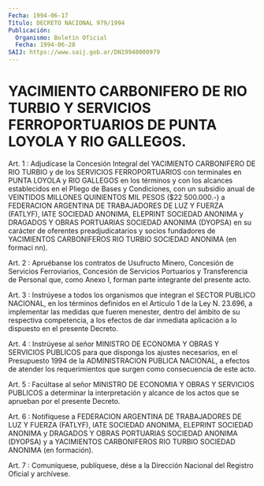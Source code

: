 ```yaml
---
Fecha: 1994-06-17
Título: DECRETO NACIONAL 979/1994
Publicación:
  Organismo: Boletín Oficial
  Fecha: 1994-06-28
SAIJ: https://www.saij.gob.ar/DN19940000979
---
```

# YACIMIENTO CARBONIFERO DE RIO TURBIO Y SERVICIOS FERROPORTUARIOS DE PUNTA LOYOLA Y RIO GALLEGOS.

<a id="1"></a>
Art.  1  :  Adjudícase  la  Concesión  Integral del YACIMIENTO CARBONIFERO  DE RIO TURBIO y de los SERVICIOS  FERROPORTUARIOS  con terminales en  PUNTA  LOYOLA  y  RIO GALLEGOS en los términos y con los alcances establecidos en el Pliego  de Bases y Condiciones, con un subsidio anual de VEINTIDOS MILLONES QUINIENTOS  MIL PESOS  ($22 500.000.-) a FEDERACION ARGENTINA DE TRABAJADORES DE  LUZ  Y FUERZA (FATLYF),  IATE  SOCIEDAD  ANONIMA,  ELEPRINT  SOCIEDAD  ANONIMA  y DRAGADOS  Y  OBRAS  PORTUARIAS  SOCIEDAD  ANONIMA  (DYOPSA)  en  su carácter  de  oferentes  preadjudicatarios  y  socios fundadores de YACIMIENTOS  CARBONIFEROS RIO TURBIO SOCIEDAD ANONIMA  (en  formaci nn).

<a id="2"></a>
Art.  2  :  Apruébanse  los  contratos  de  Usufructo Minero, Concesión    de  Servicios  Ferroviarios,  Concesión  de  Servicios Portuarios y Transferencia  de  Personal  que, como Anexo I, forman parte integrante del presente acto.

<a id="3"></a>
Art.  3  :  Instrúyese  a todos los organismos que integran el SECTOR PUBLICO NACIONAL, en los  términos  definidos en el Artículo 1  de  la  Ley  N.  23.696,  a implementar las medidas  que  fueren menester, dentro del ámbito de  su  respectiva  competencia,  a los efectos  de  dar inmediata aplicación a lo dispuesto en el presente Decreto.

<a id="4"></a>
Art.  4  :  Instrúyese al señor MINISTRO DE ECONOMIA Y OBRAS Y SERVICIOS PUBLICOS  para que disponga los ajustes necesarios, en el Presupuesto 1994 de la  ADMINISTRACION  PUBLICA NACIONAL, a efectos de atender los requerimientos que surgen  como consecuencia de este acto.

<a id="5"></a>
Art.  5  :  Facúltase  al señor MINISTRO DE ECONOMIA Y OBRAS Y SERVICIOS PUBLICOS a determinar  la interpretación y alcance de los actos que se aprueban por el presente Decreto.

<a id="6"></a>
Art. 6 : Notifíquese a FEDERACION ARGENTINA DE TRABAJADORES DE LUZ Y  FUERZA  (FATLYF),  IATE  SOCIEDAD ANONIMA, ELEPRINT SOCIEDAD ANONIMA y DRAGADOS Y OBRAS PORTUARIAS  SOCIEDAD  ANONIMA (DYOPSA) y a  YACIMIENTOS  CARBONIFEROS  RIO  TURBIO  SOCIEDAD  ANONIMA    (en formación).

<a id="7"></a>
Art. 7 : Comuníquese, publíquese, dése a la Dirección Nacional del Registro Oficial y archívese.